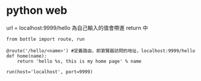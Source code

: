 python web
==
url = localhost:9999/hello
<name> 為自己輸入的值會帶進 return 中

```python=
from bottle import route, run  
  
@route('/hello/<name>') #定義路由，即瀏覽器訪問的地址，localhost:9999/hello  
def home(name):  
    return 'hello %s, this is my home page' % name  
  
run(host='localhost', port=9999)

```
